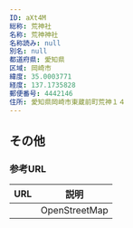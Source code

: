```yaml
---
ID: aXt4M
総称: 荒神社
名称: 荒神神社
名称読み: null
別名: null
都道府県: 愛知県
区域: 岡崎市
緯度: 35.0003771
経度: 137.1735828
郵便番号: 4442146
住所: 愛知県岡崎市東蔵前町荒神１４
---
```


## その他

### 参考URL

| URL | 説明          |
| --- | ------------- |
|     | OpenStreetMap |
